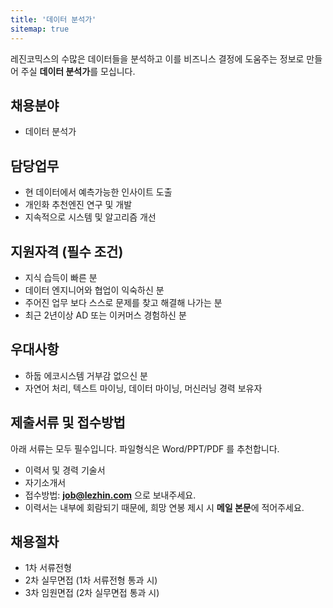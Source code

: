 ```yaml
---
title: '데이터 분석가'
sitemap: true
---
```

레진코믹스의 수많은 데이터들을 분석하고 이를 비즈니스 결정에 도움주는 정보로 만들어 주실 **데이터 분석가**를 모십니다.

## 채용분야

- 데이터 분석가 

## 담당업무

- 현 데이터에서 예측가능한 인사이트 도출
- 개인화 추천엔진 연구 및 개발
- 지속적으로 시스템 및 알고리즘 개선

## 지원자격 (필수 조건)

- 지식 습득이 빠른 분
- 데이터 엔지니어와 협업이 익숙하신 분
- 주어진 업무 보다 스스로 문제를 찾고 해결해 나가는 분
- 최근 2년이상 AD 또는 이커머스 경험하신 분

## 우대사항

- 하둡 에코시스템 거부감 없으신 분
- 자연어 처리, 텍스트 마이닝, 데이터 마이닝, 머신러닝 경력 보유자

## 제출서류 및 접수방법

아래 서류는 모두 필수입니다. 파일형식은 Word/PPT/PDF 를 추천합니다.

- 이력서 및 경력 기술서 
- 자기소개서
- 접수방법: **job@lezhin.com** 으로 보내주세요.
- 이력서는 내부에 회람되기 때문에, 희망 연봉 제시 시 **메일 본문**에 적어주세요.

## 채용절차 

- 1차 서류전형
- 2차 실무면접 (1차 서류전형 통과 시)
- 3차 임원면접 (2차 실무면접 통과 시)
